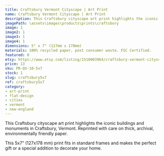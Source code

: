 ```yaml
---
title: Craftsbury Vermont Cityscape | Art Print
name: Craftsbury Vermont Cityscape | Art Print
description: This Craftsbury cityscape art print highlights the iconic buildings and monuments in Craftsbury, Vermont. Reprinted with care on thick, archival, environmentally friendly paper.
imagePath: \assets\images\products\prints\craftsbury
image: 1
image2: 1
image3: 1
image4: 1
dimensions: 5" x 7" (127mm x 178mm)
materials: 100% recycled paper, post consumer waste. FSC Certified.
featured: 0
etsy: https://www.etsy.com/listing/1510003964/craftsbury-vermont-cityscape-art-print
price: 13
sku: PR-QV-10-5x7
stock: 1
slug: craftsbury5x7
ref: craftsbury5x7
category:
- art-print
- flat-design
- cities
- vermont
- new-england
---
```

This Craftsbury cityscape art print highlights the iconic buildings and monuments in Craftsbury, Vermont. Reprinted with care on thick, archival, environmentally friendly paper.

This 5x7” (127x178 mm) print fits in standard frames and makes the perfect gift or a special addition to decorate your home.
